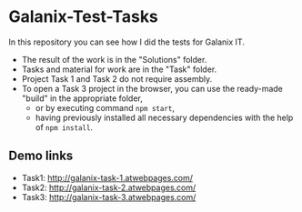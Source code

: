 # Galanix-Test-Tasks

In this repository you can see how I did the tests for Galanix IT.

* The result of the work is in the "Solutions" folder.
* Tasks and material for work are in the "Task" folder.
* Project Task 1 and Task 2 do not require assembly.
* To open a Task 3 project in the browser, you can use the ready-made "build" in the appropriate folder,
  * or by executing command ```npm start```, 
  * having previously installed all necessary dependencies with the help of ```npm install```.

## Demo links

* Task1: http://galanix-task-1.atwebpages.com/
* Task2: http://galanix-task-2.atwebpages.com/
* Task3: http://galanix-task-3.atwebpages.com/
